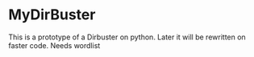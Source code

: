 # MyDirBuster
This is a prototype of a Dirbuster on python. Later it will be rewritten on faster code. Needs wordlist
